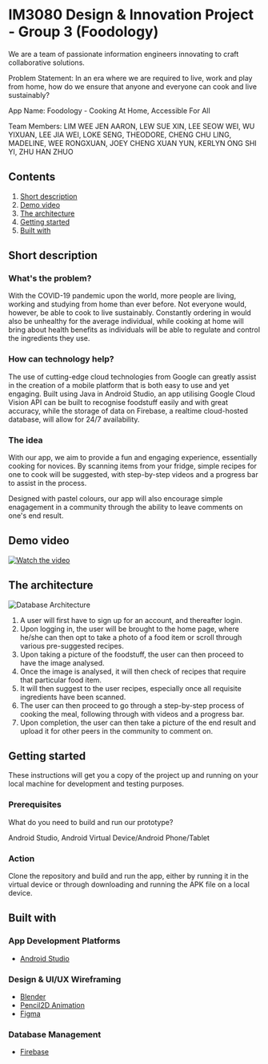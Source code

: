 # IM3080 Design & Innovation Project - Group 3 (Foodology)
We are a team of passionate information engineers innovating to craft collaborative solutions.

Problem Statement: In an era where we are required to live, work and play from home, how do we ensure that anyone and everyone can cook and live sustainably?

App Name: Foodology - Cooking At Home, Accessible For All

Team Members: LIM WEE JEN AARON, LEW SUE XIN, LEE SEOW WEI, WU YIXUAN, LEE JIA WEI, LOKE SENG, THEODORE, CHENG CHU LING, MADELINE, WEE RONGXUAN, JOEY CHENG XUAN YUN, KERLYN ONG SHI YI, ZHU HAN ZHUO

## Contents

1. [Short description](#short-description)
1. [Demo video](#demo-video)
1. [The architecture](#the-architecture)
1. [Getting started](#getting-started)
1. [Built with](#built-with)

## Short description

### What's the problem?

With the COVID-19 pandemic upon the world, more people are living, working and studying from home than ever before. Not everyone would, however, be able to cook to live sustainably. Constantly ordering in would also be unhealthy for the average individual, while cooking at home will bring about health benefits as individuals will be able to regulate and control the ingredients they use.

### How can technology help?

The use of cutting-edge cloud technologies from Google can greatly assist in the creation of a mobile platform that is both easy to use and yet engaging. Built using Java in Android Studio, an app utilising Google Cloud Vision API can be built to recognise foodstuff easily and with great accuracy, while the storage of data on Firebase, a realtime cloud-hosted database, will allow for 24/7 availability.

### The idea

With our app, we aim to provide a fun and engaging experience, essentially cooking for novices. By scanning items from your fridge, simple recipes for one to cook will be suggested, with step-by-step videos and a progress bar to assist in the process.

Designed with pastel colours, our app will also encourage simple enagagement in a community through the ability to leave comments on one's end result.

## Demo video

[![Watch the video](https://github.com/wlim087/IM3080_DIP_GROUP3/blob/master/Images/VideoImage.jpg)](https://youtu.be/B4dnPVZ2MV0)

## The architecture

![Database Architecture](https://github.com/wlim087/IM3080_DIP_GROUP3/blob/master/Images/DatabaseArchitecture_ERDiagram.PNG)

1. A user will first have to sign up for an account, and thereafter login.
2. Upon logging in, the user will be brought to the home page, where he/she can then opt to take a photo of a food item or scroll through various pre-suggested recipes.
3. Upon taking a picture of the foodstuff, the user can then proceed to have the image analysed.
4. Once the image is analysed, it will then check of recipes that require that particular food item.
5. It will then suggest to the user recipes, especially once all requisite ingredients have been scanned.
6. The user can then proceed to go through a step-by-step process of cooking the meal, following through with videos and a progress bar.
7. Upon completion, the user can then take a picture of the end result and upload it for other peers in the community to comment on.

## Getting started

These instructions will get you a copy of the project up and running on your local machine for development and testing purposes.

### Prerequisites

What do you need to build and run our prototype?

Android Studio, Android Virtual Device/Android Phone/Tablet

### Action

Clone the repository and build and run the app, either by running it in the virtual device or through downloading and running the APK file on a local device.

## Built with

### App Development Platforms

* [Android Studio](https://developer.android.com/studio)

### Design & UI/UX Wireframing
* [Blender](https://www.blender.org/)
* [Pencil2D Animation](https://www.pencil2d.org/)
* [Figma](http://www.figma.com/)

### Database Management
* [Firebase](https://firebase.google.com/)
